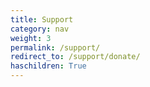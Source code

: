 ```yaml
---
title: Support
category: nav
weight: 3
permalink: /support/
redirect_to: /support/donate/
haschildren: True
---
```

